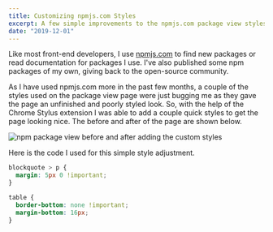 ```yaml
---
title: Customizing npmjs.com Styles
excerpt: A few simple improvements to the npmjs.com package view styles
date: "2019-12-01"
---
```


Like most front-end developers, I use [npmjs.com](https://npmjs.com) to find new packages or read documentation for packages I use. I've also published some npm packages of my own, giving back to the open-source community.

As I have used npmjs.com more in the past few months, a couple of the styles used on the package view page were just bugging me as they gave the page an unfinished and poorly styled look. So, with the help of the Chrome Stylus extension I was able to add a couple quick styles to get the page looking nice. The before and after of the page are shown below.

![npm package view before and after adding the custom styles](npm-styles.png)

Here is the code I used for this simple style adjustment.

```css
blockquote > p {
  margin: 5px 0 !important;
}

table {
  border-bottom: none !important;
  margin-bottom: 16px;
}
```
